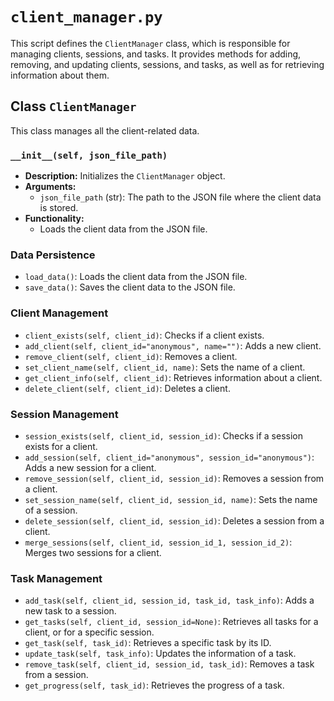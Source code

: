 # `client_manager.py`

This script defines the `ClientManager` class, which is responsible for managing clients, sessions, and tasks. It provides methods for adding, removing, and updating clients, sessions, and tasks, as well as for retrieving information about them.

## Class `ClientManager`

This class manages all the client-related data.

### `__init__(self, json_file_path)`

*   **Description:** Initializes the `ClientManager` object.
*   **Arguments:**
    *   `json_file_path` (str): The path to the JSON file where the client data is stored.
*   **Functionality:**
    *   Loads the client data from the JSON file.

### Data Persistence

*   `load_data()`: Loads the client data from the JSON file.
*   `save_data()`: Saves the client data to the JSON file.

### Client Management

*   `client_exists(self, client_id)`: Checks if a client exists.
*   `add_client(self, client_id="anonymous", name="")`: Adds a new client.
*   `remove_client(self, client_id)`: Removes a client.
*   `set_client_name(self, client_id, name)`: Sets the name of a client.
*   `get_client_info(self, client_id)`: Retrieves information about a client.
*   `delete_client(self, client_id)`: Deletes a client.

### Session Management

*   `session_exists(self, client_id, session_id)`: Checks if a session exists for a client.
*   `add_session(self, client_id="anonymous", session_id="anonymous")`: Adds a new session for a client.
*   `remove_session(self, client_id, session_id)`: Removes a session from a client.
*   `set_session_name(self, client_id, session_id, name)`: Sets the name of a session.
*   `delete_session(self, client_id, session_id)`: Deletes a session from a client.
*   `merge_sessions(self, client_id, session_id_1, session_id_2)`: Merges two sessions for a client.

### Task Management

*   `add_task(self, client_id, session_id, task_id, task_info)`: Adds a new task to a session.
*   `get_tasks(self, client_id, session_id=None)`: Retrieves all tasks for a client, or for a specific session.
*   `get_task(self, task_id)`: Retrieves a specific task by its ID.
*   `update_task(self, task_info)`: Updates the information of a task.
*   `remove_task(self, client_id, session_id, task_id)`: Removes a task from a session.
*   `get_progress(self, task_id)`: Retrieves the progress of a task.
